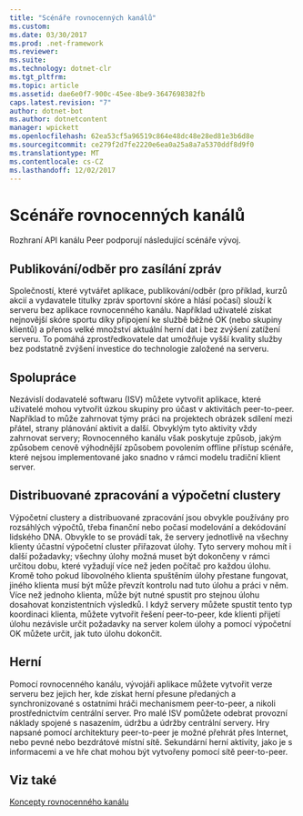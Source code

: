 ```yaml
---
title: "Scénáře rovnocenných kanálů"
ms.custom: 
ms.date: 03/30/2017
ms.prod: .net-framework
ms.reviewer: 
ms.suite: 
ms.technology: dotnet-clr
ms.tgt_pltfrm: 
ms.topic: article
ms.assetid: dae6e0f7-900c-45ee-8be9-3647698382fb
caps.latest.revision: "7"
author: dotnet-bot
ms.author: dotnetcontent
manager: wpickett
ms.openlocfilehash: 62ea53cf5a96519c864e48dc48e28ed81e3b6d8e
ms.sourcegitcommit: ce279f2d7fe2220e6ea0a25a8a7a5370ddf8d9f0
ms.translationtype: MT
ms.contentlocale: cs-CZ
ms.lasthandoff: 12/02/2017
---
```

# <a name="peer-channel-scenarios"></a>Scénáře rovnocenných kanálů
Rozhraní API kanálu Peer podporují následující scénáře vývoj.  
  
## <a name="publicationsubscription-messaging"></a>Publikování/odběr pro zasílání zpráv  
 Společností, které vytvářet aplikace, publikování/odběr (pro příklad, kurzů akcií a vydavatele titulky zpráv sportovní skóre a hlásí počasí) slouží k serveru bez aplikace rovnocenného kanálu. Například uživatelé získat nejnovější skóre sportu díky připojení ke službě běžné OK (nebo skupiny klientů) a přenos velké množství aktuální herní dat i bez zvýšení zatížení serveru. To pomáhá zprostředkovatele dat umožňuje vyšší kvality služby bez podstatně zvýšení investice do technologie založené na serveru.  
  
## <a name="collaboration"></a>Spolupráce  
 Nezávislí dodavatelé softwaru (ISV) můžete vytvořit aplikace, které uživatelé mohou vytvořit úzkou skupiny pro účast v aktivitách peer-to-peer. Například to může zahrnovat týmy práci na projektech obrázek sdílení mezi přátel, strany plánování aktivit a další. Obvyklým tyto aktivity vždy zahrnovat servery; Rovnocenného kanálu však poskytuje způsob, jakým způsobem cenově výhodnější způsobem povolením offline přístup scénáře, které nejsou implementované jako snadno v rámci modelu tradiční klient server.  
  
## <a name="distributed-processing-and-compute-clusters"></a>Distribuované zpracování a výpočetní clustery  
 Výpočetní clustery a distribuované zpracování jsou obvykle používány pro rozsáhlých výpočtů, třeba finanční nebo počasí modelování a dekódování lidského DNA. Obvykle to se provádí tak, že servery jednotlivě na všechny klienty účastní výpočetní cluster přiřazovat úlohy. Tyto servery mohou mít i další požadavky; všechny úlohy možná muset být dokončeny v rámci určitou dobu, které vyžadují více než jeden počítač pro každou úlohu. Kromě toho pokud libovolného klienta spuštěním úlohy přestane fungovat, jiného klienta musí být může převzít kontrolu nad tuto úlohu a práci v něm. Více než jednoho klienta, může být nutné spustit pro stejnou úlohu dosahovat konzistentních výsledků. I když servery můžete spustit tento typ koordinaci klienta, můžete vytvořit řešení peer-to-peer, kde klienti přijetí úlohu nezávisle určit požadavky na server kolem úlohy a pomocí výpočetní OK můžete určit, jak tuto úlohu dokončit.  
  
## <a name="gaming"></a>Herní  
 Pomocí rovnocenného kanálu, vývojáři aplikace můžete vytvořit verze serveru bez jejich her, kde získat herní přesune předaných a synchronizované s ostatními hráči mechanismem peer-to-peer, a nikoli prostřednictvím centrální server. Pro malé ISV pomůžete odebrat provozní náklady spojené s nasazením, údržbu a údržby centrální servery. Hry napsané pomocí architektury peer-to-peer je možné přehrát přes Internet, nebo pevné nebo bezdrátové místní sítě. Sekundární herní aktivity, jako je s informacemi a ve hře chat mohou být vytvořeny pomocí sítě peer-to-peer.  
  
## <a name="see-also"></a>Viz také  
 [Koncepty rovnocenného kanálu](../../../../docs/framework/wcf/feature-details/peer-channel-concepts.md)
